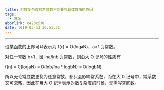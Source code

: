 ```yaml
---
title: 对数复杂度的常底数不需要写具体数值的原因
tags:
  - 算法
abbrlink: c423c538
date: 2019-03-13 16:51:31
---
```

---
设某函数的上界可以表示为 f(x) = O(logaN)，a>1 为常数。

对任一常数 b>1，因 lna/lnb 为常数，则由大 O 记号的性质有：

f(n) = O(logaN) = O(lnb/lna * logbN) = O(logbN)

所以无论常底数更换为任意常数，都只会影响常系数，而在大 O 记号中，常系数又可忽略，因此在用大 O 记号表示对数复杂度的时候，无需写常底数。